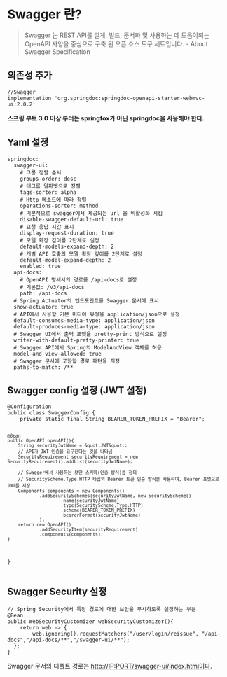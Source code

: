 <h1 id="swagger-란">Swagger 란?</h1>
<blockquote>
<p>Swagger 는 REST API를 설계, 빌드, 문서화 및 사용하는 데 도움이되는 OpenAPI 사양을 중심으로 구축 된 오픈 소스 도구 세트입니다. - About Swagger Specification</p>
</blockquote>
<h2 id="의존성-추가">의존성 추가</h2>
<pre><code class="language-java">//Swagger
implementation 'org.springdoc:springdoc-openapi-starter-webmvc-ui:2.0.2'</code></pre>
<p><strong>스프링 부트 3.0 이상 부터는 springfox가 아닌 springdoc을 사용해야 한다.</strong></p>
<h2 id="yaml-설정">Yaml 설정</h2>
<pre><code class="language-yaml">springdoc:
  swagger-ui:
    # 그룹 정렬 순서
    groups-order: desc
    # 태그를 알파벳으로 정렬
    tags-sorter: alpha
    # Http 메소드에 따라 정렬
    operations-sorter: method
    # 기본적으로 swagger에서 제공되는 url 을 비활성화 시킴
    disable-swagger-default-url: true
    # 요청 응답 시간 표시
    display-request-duration: true
    # 모델 확장 깊이를 2단계로 설정
    default-models-expand-depth: 2
    # 개별 API 호출의 모델 확장 깊이를 2단계로 설정
    default-model-expand-depth: 2
    enabled: true
  api-docs:
    # OpenAPI 명세서의 경로를 /api-docs로 설정
    # 기본값: /v3/api-docs
    path: /api-docs
  # Spring Actuator의 엔드포인트를 Swagger 문서에 표시
  show-actuator: true
  # API에서 사용할 기본 미디어 유형을 application/json으로 설정
  default-consumes-media-type: application/json
  default-produces-media-type: application/json
  # Swagger UI에서 출력 포맷을 pretty-print 방식으로 설정
  writer-with-default-pretty-printer: true
  # Swagger API에서 Spring의 ModelAndView 객체를 허용
  model-and-view-allowed: true
  # Swagger 문서에 포함할 경로 패턴을 지정
  paths-to-match: /**</code></pre>
<h2 id="swagger-config-설정-jwt-설정">Swagger config 설정 (JWT 설정)</h2>
<pre><code class="language-java">@Configuration
public class SwaggerConfig {
    private static final String BEARER_TOKEN_PREFIX = &quot;Bearer&quot;;

    @Bean
    public OpenAPI openAPI(){
        String securityJwtName = &quot;JWT&quot;;
        // API가 JWT 인증을 요구한다는 것을 나타냄
        SecurityRequirement securityRequirement = new SecurityRequirement().addList(securityJwtName);

        // Swagger에서 사용하는 보안 스키마(인증 방식)를 정의
        // SecurityScheme.Type.HTTP 타입의 Bearer 토큰 인증 방식을 사용하며, Bearer 포맷으로 JWT를 지정
        Components components = new Components()
                .addSecuritySchemes(securityJwtName, new SecurityScheme()
                        .name(securityJwtName)
                        .type(SecurityScheme.Type.HTTP)
                        .scheme(BEARER_TOKEN_PREFIX)
                        .bearerFormat(securityJwtName)
                );
        return new OpenAPI()
                .addSecurityItem(securityRequirement)
                .components(components);
    }
}
</code></pre>
<h2 id="swagger-security-설정">Swagger Security 설정</h2>
<pre><code class="language-java">// Spring Security에서 특정 경로에 대한 보안을 무시하도록 설정하는 부분
@Bean
public WebSecurityCustomizer webSecurityCustomizer(){
    return web -&gt; {
        web.ignoring().requestMatchers(&quot;/user/login/reissue&quot;, &quot;/api-docs&quot;,&quot;/api-docs/**&quot;,&quot;/swagger-ui/**&quot;);
  };
}</code></pre>
<p>Swagger 문서의 디폴트 경로는 <a href="http://IP:PORT/swagger-ui/index.html%EC%9D%B4%EB%8B%A4">http://IP:PORT/swagger-ui/index.html이다</a>.</p>
<p><img alt="" src="https://velog.velcdn.com/images/sunnamgung8/post/1336f270-9ce4-479c-918b-bac3ccae9790/image.png" />
<img alt="" src="https://velog.velcdn.com/images/sunnamgung8/post/1739778d-31fb-4bdd-9363-4d82624117ea/image.png" />
<img alt="" src="https://velog.velcdn.com/images/sunnamgung8/post/cceb0b8d-3a06-4596-b62b-947036b872f1/image.png" />
<img alt="" src="https://velog.velcdn.com/images/sunnamgung8/post/18af65c4-64d5-469f-bdee-9b1cd4c105b8/image.png" />
<img alt="" src="https://velog.velcdn.com/images/sunnamgung8/post/c87bd889-bda8-47d3-a1b7-d24e5d6d41d6/image.png" /></p>